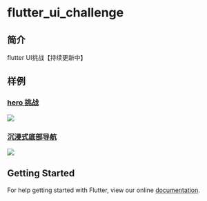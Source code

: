 # flutter_ui_challenge
## 简介
flutter UI挑战【持续更新中】
## 样例
### [hero 挑战](https://github.com/OpenFlutter/Flutter-Notebook/blob/master/mecury_project/example/animation_challenge/lib/animation_demo/hero_demo.dart)
![](https://user-gold-cdn.xitu.io/2018/10/2/1663447ee1fde5a2?w=355&h=636&f=gif&s=747675)
### [沉浸式底部导航](https://github.com/OpenFlutter/Flutter-Notebook/blob/master/mecury_project/example/animation_challenge/lib/animation_demo/hide_bottom_bar.dart)
![](https://user-gold-cdn.xitu.io/2018/11/1/166cf1abaa9bcbea?w=365&h=740&f=gif&s=1490960)
## Getting Started

For help getting started with Flutter, view our online
[documentation](https://flutter.io/).
